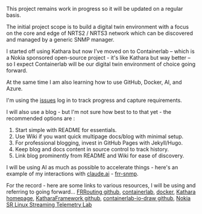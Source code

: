 This project remains work in progress so it will be updated on a regular basis.

The initial project scope is to build a digital twin environment with a focus on the core and edge of NRTS2 / NRTS3 network which can be discovered and managed by a generic SNMP manager.

I started off using Kathara but now I’ve moved on to Containerlab – which is a Nokia sponsored open-source project - it's like Kathara but way better – so I expect Containerlab will be our digital twin environment of choice going forward.

At the same time I am also learning how to use GitHub, Docker, AI, and Azure.

I'm using the [issues](https://github.com/mmorrow24work/digital-twin-containerlab/issues) log in to track progress and capture requirements.

I will also use a blog - but I'm not sure how best to to that yet - the recommended options are :

1. Start simple with README for essentials.
1. Use Wiki if you want quick multipage docs/blog with minimal setup.
1. For professional blogging, invest in GitHub Pages with Jekyll/Hugo.
1. Keep blog and docs content in source control to track history.
1. Link blog prominently from README and Wiki for ease of discovery.

I will be using AI as much as possible to accelerate things - here's an example of my interactions with [claude.ai](https://claude.ai/) - [frr-snmp](https://github.com/mmorrow24work/digital-twin-containerlab/blob/main/frr-snmp.md).

For the record - here are some links to various resources, I will be using and referring to going forward... [FRRouting github](https://github.com/FRRouting), [containerlab](https://containerlab.dev), [docker](https://docs.docker.com/), [Kathara homepage](https://www.kathara.org/), [KatharaFramework github](https://github.com/KatharaFramework), [containerlab-io-draw github](https://github.com/srl-labs/clab-io-draw), [Nokia SR Linux Streaming Telemetry Lab](https://github.com/srl-labs/srl-telemetry-lab)
